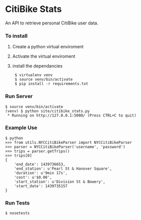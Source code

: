 # CitiBike Stats

An API to retrieve personal CitiBike user data.

### To install
1. Create a python virtual enviroment
2. Activate the virtual enviroment
3. install the dependancies

        $ virtualenv venv
        $ source venv/bin/activate
        $ pip install -r requirements.txt

### Run Server

    $ source venv/bin/activate
    (venv) $ python site/citibike_stats.py
     * Running on http://127.0.0.1:5000/ (Press CTRL+C to quit)

### Example Use

    $ python
    >>> from utils.NYCCitiBikeParser import NYCCitiBikeParser
    >>> parser = NYCCitiBikeParser('username', 'password')
    >>> trips = parser.getTrips()
    >>> trips[0]
    {
        'end_date': 1439736653,
        'end_station': u'Pearl St & Hanover Square',
        'duration': u'9min 17s',
        'cost': u'$0.00',
        'start_station': u'Division St & Bowery',
        'start_date': 1439735157
    }

### Run Tests

    $ nosetests


